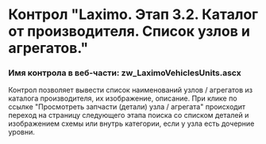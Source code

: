 ﻿---
description: 2.4.11.1
---
# Контрол "Laximo. Этап 3.2. Каталог от производителя. Список узлов и агрегатов."
### Имя контрола в веб-части: zw_LaximoVehiclesUnits.ascx
Контрол позволяет вывести список наименований узлов / агрегатов из каталога производителя, их изображение, описание. 
При клике по ссылке "Просмотреть запчасти (детали) узла / агрегата" происходит переход на страницу следующего этапа поиска со списком деталей и изображением схемы или внутрь категории, если у узла есть дочерние уровни.

